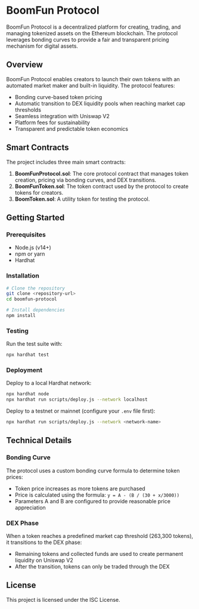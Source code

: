# BoomFun Protocol

BoomFun Protocol is a decentralized platform for creating, trading, and managing tokenized assets on the Ethereum blockchain. The protocol leverages bonding curves to provide a fair and transparent pricing mechanism for digital assets.

## Overview

BoomFun Protocol enables creators to launch their own tokens with an automated market maker and built-in liquidity. The protocol features:

- Bonding curve-based token pricing
- Automatic transition to DEX liquidity pools when reaching market cap thresholds
- Seamless integration with Uniswap V2
- Platform fees for sustainability
- Transparent and predictable token economics

## Smart Contracts

The project includes three main smart contracts:

1. **BoomFunProtocol.sol**: The core protocol contract that manages token creation, pricing via bonding curves, and DEX transitions.
2. **BoomFunToken.sol**: The token contract used by the protocol to create tokens for creators.
3. **BoomToken.sol**: A utility token for testing the protocol.

## Getting Started

### Prerequisites

- Node.js (v14+)
- npm or yarn
- Hardhat

### Installation

```bash
# Clone the repository
git clone <repository-url>
cd boomfun-protocol

# Install dependencies
npm install
```

### Testing

Run the test suite with:

```bash
npx hardhat test
```

### Deployment

Deploy to a local Hardhat network:

```bash
npx hardhat node
npx hardhat run scripts/deploy.js --network localhost
```

Deploy to a testnet or mainnet (configure your `.env` file first):

```bash
npx hardhat run scripts/deploy.js --network <network-name>
```

## Technical Details

### Bonding Curve

The protocol uses a custom bonding curve formula to determine token prices:

- Token price increases as more tokens are purchased
- Price is calculated using the formula: `y = A - (B / (30 + x/3000))`
- Parameters A and B are configured to provide reasonable price appreciation

### DEX Phase

When a token reaches a predefined market cap threshold (263,300 tokens), it transitions to the DEX phase:
- Remaining tokens and collected funds are used to create permanent liquidity on Uniswap V2
- After the transition, tokens can only be traded through the DEX

## License

This project is licensed under the ISC License.